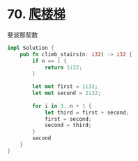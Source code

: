 # 70. [爬楼梯](https://leetcode-cn.com/problems/climbing-stairs/)

斐波那契数

```rust
impl Solution {
    pub fn climb_stairs(n: i32) -> i32 {
        if n == 1 {
            return 1i32;
        }
        
        let mut first = 1i32;
        let mut second = 2i32;
        
        for i in 3..n + 1 {
            let third = first + second;
            first = second;
            second = third;
        }
        second
    }
}
```

